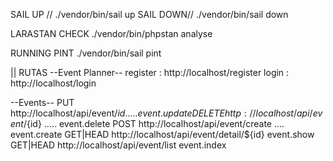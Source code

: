 SAIL UP //
./vendor/bin/sail up 
SAIL DOWN// 
./vendor/bin/sail down

LARASTAN CHECK
./vendor/bin/phpstan analyse

RUNNING PINT
./vendor/bin/sail pint



||
RUTAS
--Event Planner--
register : http://localhost/register
login  :  http://localhost/login

--Events--
  PUT       http://localhost/api/event/${id} ..... event.update 
  DELETE    http://localhost/api/event/${id} ..... event.delete
  POST      http://localhost/api/event/create .... event.create
  GET|HEAD  http://localhost/api/event/detail/${id} event.show
  GET|HEAD  http://localhost/api/event/list  event.index